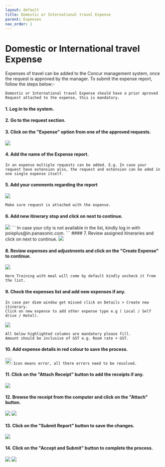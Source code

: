 ```yaml
---
layout: default
title: Domestic or International travel Expense
parent: Expenses 
nav_order: 1
---
```


# Domestic or International travel Expense

Expenses of travel can be added to the Concur management system, once the request is approved by the manager. To submit the expense report, follow the steps below:-

```Domestic or International travel Expense should have a prior aproved Request attached to the expense, this is mandatory.```

#### 1. Log in to the system.

#### 2. Go to the request section.

#### 3. Click on the "Expense" option from one of the approved requests.

<img src="{{ site.url }}{{ site.baseurl }}\assets\images\expences\ex1.png"> 

#### 4. Add the name of the Expense report.

```In an expense multiple requests can be added. E.g. In case your request have extension also, the request and extension can be aded in one single expense itself.```

#### 5. Add your comments regarding the report

<img src="{{ site.url }}{{ site.baseurl }}\assets\images\expences\ex2.png"> 

```Make sure request is attached with the expense.```

#### 6. Add new itinerary stop and click on next to continue.

<img src="{{ site.url }}{{ site.baseurl }}\assets\images\expences\ex3.png"> 
```
In case your city is not available in the list, kindly log in with poisplus@in.panasonic.com.
```
#### 7. Review assigned itineraries and click on next to continue.

<img src="{{ site.url }}{{ site.baseurl }}\assets\images\expences\ex4.png"> 

#### 8. Review expenses and adjustments and click on the "Create Expense" to continue.

<img src="{{ site.url }}{{ site.baseurl }}\assets\images\expences\ex5.png"> 

```Here Training with meal will come by default kindly uncheck it from the list.```

#### 9. Check the expenses list and add new expenses if any.

```
In case per diem window get missed click on Details > Create new itinerary.
Click on new expense to add other expense type e.g ( Local / Self drive / Hotel).
```

<img src="{{ site.url }}{{ site.baseurl }}\assets\images\expences\ex6.png"> 

```
All below highlighted columns are mandatory please fill.
Amount should be inclusive of GST e.g. Room rate + GST.
```

#### 10. Add expense details in red colour to save the process.

<img src="{{ site.url }}{{ site.baseurl }}\assets\images\bulb.png"  height="22" width="22"> `Icon means error, all there errors need to be resolved.`

#### 11. Click on the "Attach Receipt" button to add the receipts if any.

<img src="{{ site.url }}{{ site.baseurl }}\assets\images\expences\ex7.png"> 

#### 12. Browse the receipt from the computer and click on the "Attach" button.

<img src="{{ site.url }}{{ site.baseurl }}\assets\images\expences\ex8.png"> 

<img src="{{ site.url }}{{ site.baseurl }}\assets\images\expences\ex9.png"> 

#### 13. Click on the "Submit Report" button to save the changes.

<img src="{{ site.url }}{{ site.baseurl }}\assets\images\expences\sub1.png"> 

#### 14. Click on the "Accept and Submit" button to complete the process.

<img src="{{ site.url }}{{ site.baseurl }}\assets\images\expences\ex10.png"> 

<img src="{{ site.url }}{{ site.baseurl }}\assets\images\expences\ex11.png"> 
